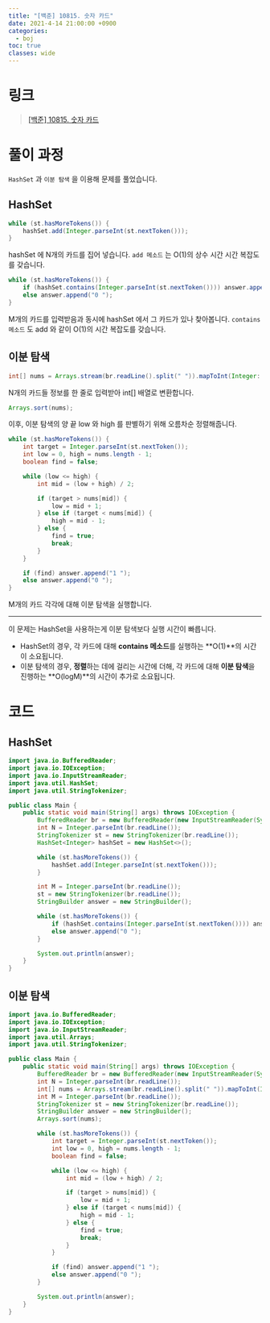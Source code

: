 ```yaml
---
title: "[백준] 10815. 숫자 카드"
date: 2021-4-14 21:00:00 +0900
categories:
  - boj
toc: true
classes: wide
---
```


# 링크

> [[백준] 10815. 숫자 카드](https://www.acmicpc.net/problem/10815)

# 풀이 과정

`HashSet` 과 `이분 탐색` 을 이용해 문제를 풀었습니다.

## HashSet

```java
while (st.hasMoreTokens()) {
    hashSet.add(Integer.parseInt(st.nextToken()));
}
```

hashSet 에 N개의 카드를 집어 넣습니다. `add 메소드` 는 O(1)의 상수 시간 시간 복잡도를 갖습니다.

```java
while (st.hasMoreTokens()) {
    if (hashSet.contains(Integer.parseInt(st.nextToken()))) answer.append("1 ");
    else answer.append("0 ");
}
```

M개의 카드를 입력받음과 동시에 hashSet 에서 그 카드가 있나 찾아봅니다. `contains 메소드` 도 add 와 같이 O(1)의 시간 복잡도를 갖습니다.

## 이분 탐색

```java
int[] nums = Arrays.stream(br.readLine().split(" ")).mapToInt(Integer::parseInt).toArray();
```

N개의 카드들 정보를 한 줄로 입력받아 int[] 배열로 변환합니다.

```java
Arrays.sort(nums);
```

이후, 이분 탐색의 양 끝 low 와 high 를 판별하기 위해 오름차순 정렬해줍니다.

```java
while (st.hasMoreTokens()) {
    int target = Integer.parseInt(st.nextToken());
    int low = 0, high = nums.length - 1;
    boolean find = false;

    while (low <= high) {
        int mid = (low + high) / 2;

        if (target > nums[mid]) {
            low = mid + 1;
        } else if (target < nums[mid]) {
            high = mid - 1;
        } else {
            find = true;
            break;
        }
    }

    if (find) answer.append("1 ");
    else answer.append("0 ");
}
```

M개의 카드 각각에 대해 이분 탐색을 실행합니다.

---

이 문제는 HashSet을 사용하는게 이분 탐색보다 실행 시간이 빠릅니다.

- HashSet의 경우, 각 카드에 대해 **contains 메소드**를 실행하는 **O(1)**의 시간이 소요됩니다.
- 이분 탐색의 경우, **정렬**하는 데에 걸리는 시간에 더해, 각 카드에 대해 **이분 탐색**을 진행하는 **O(logM)**의 시간이 추가로 소요됩니다.

# 코드

## HashSet

```java
import java.io.BufferedReader;
import java.io.IOException;
import java.io.InputStreamReader;
import java.util.HashSet;
import java.util.StringTokenizer;

public class Main {
    public static void main(String[] args) throws IOException {
        BufferedReader br = new BufferedReader(new InputStreamReader(System.in));
        int N = Integer.parseInt(br.readLine());
        StringTokenizer st = new StringTokenizer(br.readLine());
        HashSet<Integer> hashSet = new HashSet<>();

        while (st.hasMoreTokens()) {
            hashSet.add(Integer.parseInt(st.nextToken()));
        }

        int M = Integer.parseInt(br.readLine());
        st = new StringTokenizer(br.readLine());
        StringBuilder answer = new StringBuilder();

        while (st.hasMoreTokens()) {
            if (hashSet.contains(Integer.parseInt(st.nextToken()))) answer.append("1 ");
            else answer.append("0 ");
        }

        System.out.println(answer);
    }
}
```

## 이분 탐색

```java
import java.io.BufferedReader;
import java.io.IOException;
import java.io.InputStreamReader;
import java.util.Arrays;
import java.util.StringTokenizer;

public class Main {
    public static void main(String[] args) throws IOException {
        BufferedReader br = new BufferedReader(new InputStreamReader(System.in));
        int N = Integer.parseInt(br.readLine());
        int[] nums = Arrays.stream(br.readLine().split(" ")).mapToInt(Integer::parseInt).toArray();
        int M = Integer.parseInt(br.readLine());
        StringTokenizer st = new StringTokenizer(br.readLine());
        StringBuilder answer = new StringBuilder();
        Arrays.sort(nums);

        while (st.hasMoreTokens()) {
            int target = Integer.parseInt(st.nextToken());
            int low = 0, high = nums.length - 1;
            boolean find = false;

            while (low <= high) {
                int mid = (low + high) / 2;

                if (target > nums[mid]) {
                    low = mid + 1;
                } else if (target < nums[mid]) {
                    high = mid - 1;
                } else {
                    find = true;
                    break;
                }
            }

            if (find) answer.append("1 ");
            else answer.append("0 ");
        }

        System.out.println(answer);
    }
}
```